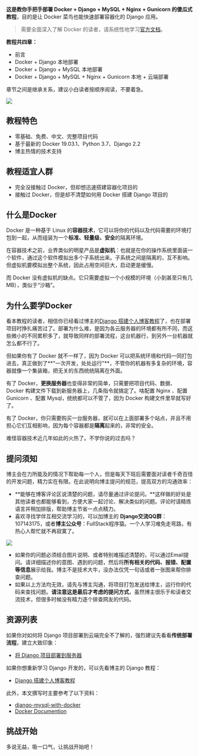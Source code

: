 **这是教你手把手部署 Docker + Django + MySQL + Nginx + Gunicorn 的傻瓜式教程**，目的是让 Docker 菜鸟也能快速部署容器化的 Django 应用。

> 需要全面深入了解 Docker 的读者，请系统性地学习[官方文档](https://docs.docker.com/get-started/)。

**教程共四章：**

- 前言
- Docker + Django 本地部署
- Docker + Django + MySQL 本地部署
- Docker + Django + MySQL + Nginx + Gunicorn 本地 + 云端部署

章节之间是继承关系，建议小白读者按顺序阅读，不要着急。

![](https://blog.dusaiphoto.com/dusainet-7000K/d01-1.jpg)

## 教程特色

- 零基础、免费、中文、完整项目代码
- 基于最新的 Docker 19.03.1、Python 3.7、Django 2.2
- 博主热情的技术支持

## 教程适宜人群

- 完全没接触过 Docker，但却想迅速搭建容器化项目的
- 接触过 Docker，但是却不清楚如何用 Docker 搭建 Django 项目的

## 什么是Docker

Docker 是一种基于 Linux 的**容器技术**，它可以将你的代码以及代码需要的环境打包到一起，从而组装为一个**标准、轻量级、安全**的隔离环境。

在容器技术之前，业界类似的明星产品是**虚拟机**：也就是在你的操作系统里面装一个软件，通过这个软件模拟出多个子系统出来。子系统之间是隔离的，互不影响。但虚拟机要模拟出整个系统，因此占用空间巨大，启动更是缓慢。

而 Docker 没有虚拟机的缺点。它只需要虚拟一个小规模的环境（小到甚至只有几MB），类似于“沙箱”。

## 为什么要学Docker

看本教程的读者，相信你已经看过博主的[Django 搭建个人博客教程](https://www.dusaiphoto.com/article/detail/71/)了，也在部署项目时挣扎痛苦过了。部署为什么难，是因为各云服务器的环境都有所不同，而这些微小的不同累积多了，就导致同样的部署流程，这台机器行，到另外一台机器就怎么都不行了。

但如果你有了 Docker 就不一样了，因为 Docker 可以把系统环境和代码一同打包进去，真正做到了**"一次开发，处处运行"**，不管你的机器有多复杂的环境，容器就像一个集装箱，把无关的东西统统隔离在外面。

有了 Docker，**更换服务器**也变得非常的简单，只需要把项目代码、数据、Docker 构建文件下载到新服务器上，几条指令就搞定了。啥配置 Nginx 、配置 Gunicorn 、配置 Mysql，统统都可以不管了，因为 Docker 构建文件里早就写好了。

有了 Docker，你只需要购买一台服务器，就可以在上面部署多个站点，并且不用担心它们互相影响，因为每个容器都是**隔离**起来的，非常的安全。

难怪容器技术近几年如此的火热了。不学你说的过去吗？

## 提问须知

博主会在力所能及的情况下帮助每一个人，但是每天下班后需要面对读者千奇百怪的开发问题，精力实在有限。在此说明向博主提问的规范，提高双方的沟通效率：

- **能够在博客评论区说清楚的问题，请尽量通过评论提问。**这样做的好处是其他读者也都能够看到，方便大家一起讨论、解决类似的问题。评论时请精炼语言并稍加排版，帮助博主节省一点点精力。
- 喜欢寻找学伴互相交流学习的，可以加博主的 **Django交流QQ群**：107143175，或者**博主公众号**：FullStack程序猿。一个人学习难免走弯路，有热心人帮忙就不再寂寞了。

![](http://blog.dusaiphoto.com/QR-h.jpg)

- 如果你的问题必须结合图片说明、或者特别难描述清楚的，可以通过Email提问。请详细描述你的意图、遇到的问题，然后将**所有相关的代码、报错、配置等信息**展示给我。博主不是技术大牛，没办法仅凭一句话或者一张图来帮你排查问题。
- 如果以上方法均无效，请先与博主沟通，将项目打包发送给博主，运行你的代码来查找问题。**请注意这是最后才考虑的提问方式**，虽然博主很乐于和读者交流技术，但很多时候没有精力逐个排查网友的代码。

## 资源列表

如果你对如何将 Django 项目部署到云端完全不了解的，强烈建议先看看**传统部署流程**，建立大致印象：

- [将 Django 项目部署到服务器](https://www.dusaiphoto.com/article/detail/71/)

如果你想重新学习 Django 开发的，可以先看博主的 Django 教程：

- [Django 搭建个人博客教程](https://www.dusaiphoto.com/article/detail/2/)

此外，本文撰写时主要参考了以下资料：

- [django-mysql-with-docker](http://www.nisanthsojan.com/django-mysql-with-docker -a-step-by-step-guide-for-local-development-part-1/)
- [Docker Documention](https://docs.docker.com/)

## 挑战开始

多说无益，吸一口气，让挑战开始吧！
